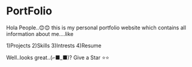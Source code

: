 # PortFolio

Hola People..😊😊 this is my personal portfolio website 
which contains all information about me....like

1)Projects
2)Skills
3)Intrests
4)Resume

Well..looks great..(⌐■_■)? Give a Star ⭐⭐
